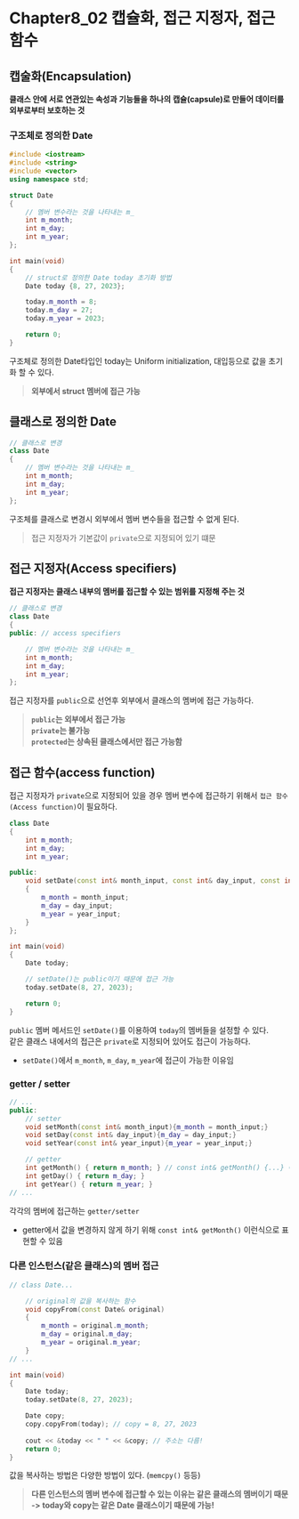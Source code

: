 # Chapter8_02 캡슐화, 접근 지정자, 접근 함수

## 캡술화(Encapsulation)
**클래스 안에 서로 연관있는 속성과 기능들을 하나의 캡슐(capsule)로 만들어 데이터를 외부로부터 보호하는 것**

### 구조체로 정의한 Date
```cpp
#include <iostream>
#include <string>
#include <vector>
using namespace std;

struct Date
{
	// 멤버 변수라는 것을 나타내는 m_
	int m_month;
	int m_day;
	int m_year;
};

int main(void) 
{
	// struct로 정의한 Date today 초기화 방법
	Date today {8, 27, 2023};

	today.m_month = 8;
	today.m_day = 27;
	today.m_year = 2023;

	return 0;
}
```
구조체로 정의한 Date타입인 today는 Uniform initialization, 대입등으로 값을 초기화 할 수 있다.
> **외부에서 struct 멤버에 접근 가능**

## 클래스로 정의한 Date
```cpp
// 클래스로 변경
class Date
{
	// 멤버 변수라는 것을 나타내는 m_
	int m_month;
	int m_day;
	int m_year;
};
```
구조체를 클래스로 변경시 외부에서 멤버 변수들을 접근할 수 없게 된다.
> 접근 지정자가 기본값이 `private`으로 지정되어 있기 떄문

## 접근 지정자(Access specifiers)
**접근 지정자는 클래스 내부의 멤버를 접근할 수 있는 범위를 지정해 주는 것**
```cpp
// 클래스로 변경
class Date
{
public: // access specifiers

	// 멤버 변수라는 것을 나타내는 m_
	int m_month;
	int m_day;
	int m_year;
};
```
접근 지정자를 `public`으로 선언후 외부에서 클래스의 멤버에 접근 가능하다.
> **`public`는 외부에서 접근 가능**<br>
> **`private`는 불가능**<br>
> **`protected`는 상속된 클래스에서만 접근 가능함**

 ## 접근 함수(access function)
접근 지정자가 `private`으로 지정되어 있을 경우 멤버 변수에 접근하기 위해서 `접근 함수(Access function)`이 필요하다.

```cpp
class Date
{
	int m_month;
	int m_day;
	int m_year;

public:
	void setDate(const int& month_input, const int& day_input, const int& year_input)
	{
		m_month = month_input;
		m_day = day_input;
		m_year = year_input;
	}
};

int main(void)
{
	Date today;

	// setDate()는 public이기 때문에 접근 가능
	today.setDate(8, 27, 2023);

	return 0;
}
```
`public` 멤버 메서드인 `setDate()`를 이용하여 `today`의 멤버들을 설정할 수 있다.<br>
같은 클래스 내에서의 접근은 `private`로 지정되어 있어도 접근이 가능하다.
- `setDate()`에서 `m_month`, `m_day`, `m_year`에 접근이 가능한 이유임

### getter / setter
```cpp
// ...
public:
	// setter
	void setMonth(const int& month_input){m_month = month_input;}
	void setDay(const int& day_input){m_day = day_input;}
	void setYear(const int& year_input){m_year = year_input;}

	// getter
	int getMonth() { return m_month; } // const int& getMonth() {...} 이런식으로 표현 가능
	int getDay() { return m_day; }
	int getYear() { return m_year; }
// ...
```
각각의 멤버에 접근하는 `getter/setter`
- getter에서 값을 변경하지 않게 하기 위해 `const int& getMonth()` 이런식으로 표현할 수 있음

### 다른 인스턴스(같은 클래스)의 멤버 접근
```cpp
// class Date...

    // original의 값을 복사하는 함수
    void copyFrom(const Date& original)
    {
        m_month = original.m_month;
        m_day = original.m_day;
        m_year = original.m_year;
    }
// ...

int main(void)
{
	Date today;
	today.setDate(8, 27, 2023);

	Date copy;
	copy.copyFrom(today); // copy = 8, 27, 2023
	
    cout << &today << " " << &copy; // 주소는 다름! 
    return 0;
}
```
값을 복사하는 방법은 다양한 방법이 있다. (`memcpy()` 등등)
> **다른 인스턴스의 멤버 변수에 접근할 수 있는 이유는 같은 클래스의 멤버이기 때문**
> **-> today와 copy는 같은 Date 클래스이기 때문에 가능!**